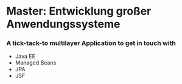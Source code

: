 # Master: Entwicklung großer Anwendungssysteme

### A tick-tack-to multilayer Application to get in touch with
- Java EE
- Managed Beans
- JPA
- JSF

